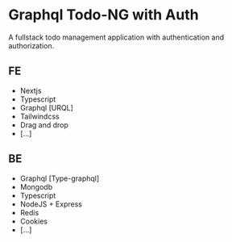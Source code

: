# Graphql Todo-NG with Auth

A fullstack todo management application with authentication and authorization.

## FE

- Nextjs
- Typescript
- Graphql [URQL]
- Tailwindcss
- Drag and drop
- [...]

## BE

- Graphql [Type-graphql]
- Mongodb
- Typescript
- NodeJS + Express
- Redis
- Cookies
- [...]
